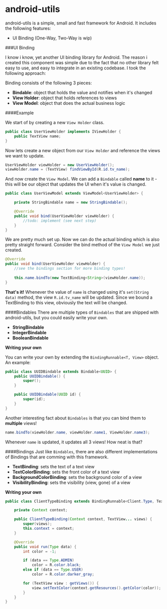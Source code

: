 android-utils
=============

android-utils is a simple, small and fast framework for Android. It includes the following features:

* UI Binding (One-Way, Two-Way is wip)


###UI Binding

I know i know, yet another UI binding library for Android. The reason i created this component was simple due to the fact that no other library felt easy to use, and easy to integrate in an existing codebase. I took the following approach:

Binding consists of the following 3 pieces:
* **Bindable**: object that holds the value and notifies when it's changed
* **View Holder**: object that holds references to views
* **View Model**: object that does the actual business logic


####Example

We start of by creating a new `View Holder` class.

```java
public class UserViewHolder implements IViewHolder {
    public TextView name;
}
```
Now lets create a new object from our `View Holder` and reference the views we want to update.

```java
UserViewHolder viewHolder = new UserViewHolder();
viewHolder.name = (TextView) findViewById(R.id.tv_name);
```

And now create the `View Model`. We can add a `Bindable` called **name** to it - this will be our object that updates the UI when it's value is changed.

```java
public class UserViewModel extends ViewModel<UserViewHolder> {

    private StringBindable name = new StringBindable();

    @Override
    public void bind(UserViewHolder viewHolder) {
        //todo: implement (see next step)
    }
}
```

We are pretty much set up. Now we can do the actual binding which is also pretty straight forward. Consider the bind method of the `View Model` we just created.

```java
@Override
public void bind(UserViewHolder viewHolder) {
    //see the bindings section for more binding types!
    
    this.name.bindTo(new TextBinding<String>(viewHolder.name));
}
```
**That's it!** Whenever the value of `name` is changed using it's `set(String data)` method, the view `R.id.tv_name` will be updated. Since we bound a TextBinding<String> to this view, obviously the text will be changed.

####Bindables
There are multiple types of `Bindables` that are shipped with android-utils, but you could easily write your own.

* **StringBindable**
* **IntegerBindable**
* **BooleanBindable**

**Writing your own**

You can write your own by extending the `BindingRunnable<T, View>` object. An example:
```java
public class UUIDBindable extends Bindable<UUID> {
	public UUIDBindable() {
		super();
	}

	public UUIDBindable(UUID id) {
        super(id);
	}
}
```
Another interesting fact about `Bindables` is that you can bind them to **multiple** views!

```java
name.bindTo(viewHolder.name, viewHolder.name1, ViewHolder.name3);
```

Whenever `name` is updated, it updates all 3 views! How neat is that?

####Bindings
Just like `Bindables`, there are also different implementations of Bindings that are comming with this framework.

* **TextBinding**: sets the text of a text view
* **TextColorBinding**: sets the front color of a text view
* **BackgroundColorBinding**: sets the background color of a view
* **VisibilityBinding**: sets the visibility (view, gone) of a view

**Writing your own**
```java
public class ClientTypeBinding extends BindingRunnable<Client.Type, TextView> {

	private Context context;

	public ClientTypeBinding(Context context, TextView... views) {
		super(views);
		this.context = context;
	}

	@Override
	public void run(Type data) {
		int color = -1;

		if (data == Type.ADMIN)
			color = R.color.black;
		else if (data == Type.USER)
			color = R.color.darker_gray;

		for (TextView view : getViews()) {
			view.setTextColor(context.getResources().getColor(color));
		}
	}
}
```
